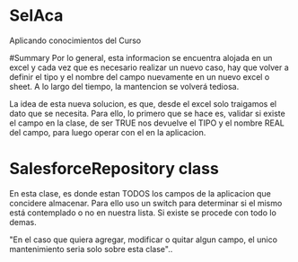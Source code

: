 # SelAca
Aplicando conocimientos del Curso

#Summary
Por lo general, esta informacion se encuentra alojada en un excel y cada vez que es necesario realizar un nuevo caso, hay que volver a definir el tipo y el nombre del campo nuevamente en un nuevo excel o sheet. A lo largo del tiempo, la mantencion se volverá tediosa.

La idea de esta nueva solucion, es que, desde el excel solo traigamos el dato que se necesita.
Para ello, lo primero que se hace es, validar si existe el campo en la clase, de ser TRUE nos devuelve el TIPO y el nombre REAL del campo, para luego operar con el en la aplicacion.

# SalesforceRepository class
En esta clase, es donde estan TODOS los campos de la aplicacion que concidere almacenar. Para ello uso un switch para determinar si el mismo está contemplado o no en nuestra lista. Si existe se procede con todo lo demas.

"En el caso que quiera agregar, modificar o quitar algun campo, el unico mantenimiento seria solo sobre esta clase"..

